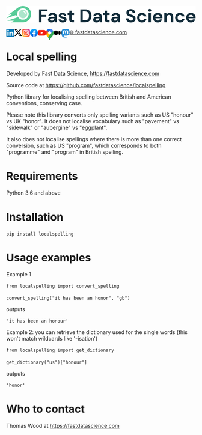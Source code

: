 ![Fast Data Science logo](https://raw.githubusercontent.com/fastdatascience/brand/main/primary_logo.svg)

<a href="https://fastdatascience.com"><span align="left">🌐 fastdatascience.com</span></a>
<a href="https://www.linkedin.com/company/fastdatascience/"><img align="left" src="https://raw.githubusercontent.com//harmonydata/.github/main/profile/linkedin.svg" alt="Fast Data Science | LinkedIn" width="21px"/></a>
<a href="https://twitter.com/fastdatascienc1"><img align="left" src="https://raw.githubusercontent.com//harmonydata/.github/main/profile/x.svg" alt="Fast Data Science | X" width="21px"/></a>
<a href="https://www.instagram.com/fastdatascience/"><img align="left" src="https://raw.githubusercontent.com//harmonydata/.github/main/profile/instagram.svg" alt="Fast Data Science | Instagram" width="21px"/></a>
<a href="https://www.facebook.com/fastdatascienceltd"><img align="left" src="https://raw.githubusercontent.com//harmonydata/.github/main/profile/fb.svg" alt="Fast Data Science | Facebook" width="21px"/></a>
<a href="https://www.youtube.com/channel/UCLPrDH7SoRT55F6i50xMg5g"><img align="left" src="https://raw.githubusercontent.com//harmonydata/.github/main/profile/yt.svg" alt="Fast Data Science | YouTube" width="21px"/></a>
<a href="https://g.page/fast-data-science"><img align="left" src="https://raw.githubusercontent.com//harmonydata/.github/main/profile/google.svg" alt="Fast Data Science | Google" width="21px"/></a>
<a href="https://medium.com/fast-data-science"><img align="left" src="https://raw.githubusercontent.com//harmonydata/.github/main/profile/medium.svg" alt="Fast Data Science | Medium" width="21px"/></a>
<a href="https://mastodon.social/@fastdatascience"><img align="left" src="https://raw.githubusercontent.com//harmonydata/.github/main/profile/mastodon.svg" alt="Fast Data Science | Mastodon" width="21px"/></a>

# Local spelling

Developed by Fast Data Science, https://fastdatascience.com

Source code at https://github.com/fastdatascience/localspelling

Python library for localising spelling between British and American conventions, conserving case.

Please note this library converts only spelling variants such as US "honour" vs UK "honor".
It does not localise vocabulary such as "pavement" vs "sidewalk" or "aubergine" vs "eggplant".

It also does not localise spellings where there is more than one correct conversion, such as US "program",
which corresponds to both "programme" and "program" in British spelling.

# Requirements

Python 3.6 and above

# Installation

```
pip install localspelling
```

# Usage examples

Example 1

```
from localspelling import convert_spelling

convert_spelling("it has been an honor", "gb")
```

outputs

```
'it has been an honour'
```

Example 2: you can retrieve the dictionary used for the single words (this won't match wildcards like '-isation')

```
from localspelling import get_dictionary

get_dictionary("us")["honour"]
```

outputs

```
'honor'
```


# Who to contact

Thomas Wood at https://fastdatascience.com
